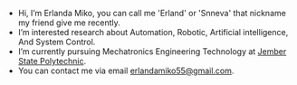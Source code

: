 - Hi, I’m Erlanda Miko, you can call me 'Erland' or 'Snneva' that nickname my friend give me recently.
- I’m interested research about Automation, Robotic, Artificial intelligence, And System Control.
- I’m currently pursuing Mechatronics Engineering Technology at [Jember State Polytechnic](https://teknik.polije.ac.id/teknologi-rekayasa-mekatronika). 
- You can contact me via email erlandamiko55@gmail.com.

<!---
Snneva/Snneva is a ✨ special ✨ repository because its `README.md` (this file) appears on your GitHub profile.
You can click the Preview link to take a look at your changes.
--->
